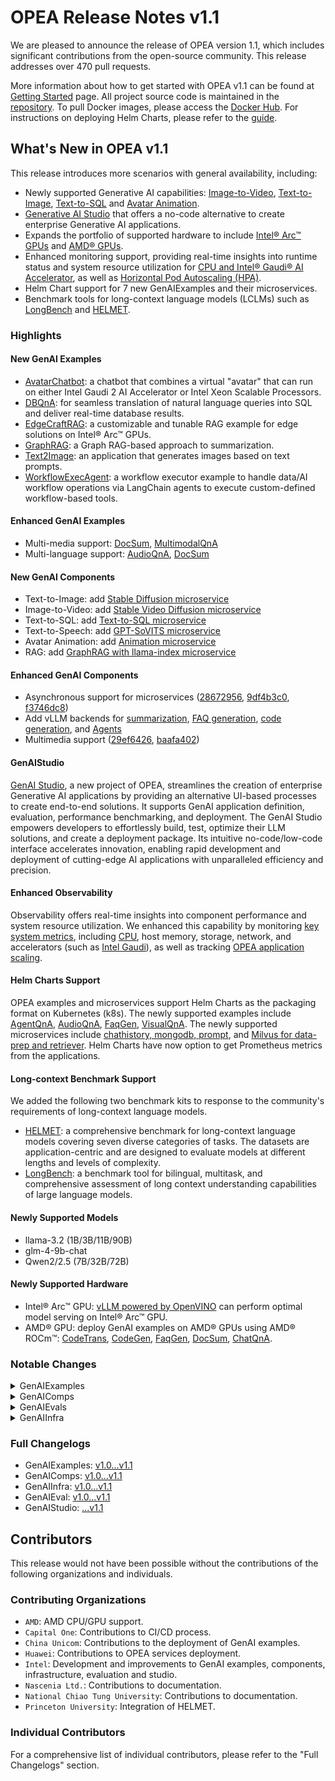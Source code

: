 # OPEA Release Notes v1.1
We are pleased to announce the release of OPEA version 1.1, which includes significant contributions from the open-source community. This release addresses over 470 pull requests.

More information about how to get started with OPEA v1.1 can be found at [Getting Started](https://opea-project.github.io/latest/index.html) page. All project source code is maintained in the [repository](https://github.com/opea-project). To pull Docker images, please access the [Docker Hub](https://hub.docker.com/u/opea). For instructions on deploying Helm Charts, please refer to the [guide](https://github.com/opea-project/GenAIInfra/tree/v1.1/helm-charts#readme).

## What's New in OPEA v1.1
This release introduces more scenarios with general availability, including:
- Newly supported Generative AI capabilities: [Image-to-Video](https://github.com/opea-project/GenAIComps/pull/465), [Text-to-Image](https://github.com/opea-project/GenAIComps/pull/729), [Text-to-SQL](https://github.com/opea-project/GenAIExamples/tree/main/DBQnA) and [Avatar Animation](https://github.com/opea-project/GenAIComps/pull/775). 
- [Generative AI Studio](https://github.com/opea-project/GenAIStudio) that offers a no-code alternative to create enterprise Generative AI applications.
- Expands the portfolio of supported hardware to include [Intel® Arc™ GPUs](https://github.com/opea-project/GenAIComps/pull/641) and [AMD® GPUs](https://github.com/opea-project/GenAIExamples/issues/1153).
- Enhanced monitoring support, providing real-time insights into runtime status and system resource utilization for [CPU and Intel® Gaudi® AI Accelerator](https://github.com/opea-project/GenAIEval/issues/195), as well as [Horizontal Pod Autoscaling (HPA)](https://github.com/opea-project/GenAIInfra/pull/531).
- Helm Chart support for 7 new GenAIExamples and their microservices.
- Benchmark tools for long-context language models (LCLMs) such as [LongBench](https://github.com/opea-project/GenAIEval/pull/179) and [HELMET](https://github.com/opea-project/GenAIEval/pull/182).

### Highlights
#### New GenAI Examples
- [AvatarChatbot](https://github.com/opea-project/GenAIExamples/tree/main/AvatarChatbot): a chatbot that combines a virtual "avatar" that can run on either Intel Gaudi 2 AI Accelerator or Intel Xeon Scalable Processors.
- [DBQnA](https://github.com/opea-project/GenAIExamples/tree/main/DBQnA): for seamless translation of natural language queries into SQL and deliver real-time database results.
- [EdgeCraftRAG](https://github.com/opea-project/GenAIExamples/tree/main/EdgeCraftRAG): a customizable and tunable RAG example for edge solutions on Intel® Arc™ GPUs.
- [GraphRAG](https://github.com/opea-project/GenAIExamples/tree/main/GraphRAG): a Graph RAG-based approach to summarization.
- [Text2Image](https://github.com/opea-project/GenAIExamples/tree/main/Text2Image): an application that generates images based on text prompts. 
- [WorkflowExecAgent](https://github.com/opea-project/GenAIExamples/tree/main/WorkflowExecAgent): a workflow executor example to handle data/AI workflow operations via LangChain agents to execute custom-defined workflow-based tools.

#### Enhanced GenAI Examples
- Multi-media support: [DocSum](https://github.com/opea-project/GenAIExamples/commit/eb91d1f), [MultimodalQnA](https://github.com/opea-project/GenAIExamples/commit/bbc95bb)
- Multi-language support: [AudioQnA](https://github.com/opea-project/GenAIExamples/commit/658867f), [DocSum](https://github.com/opea-project/GenAIExamples/commit/b0f7c9c)

#### New GenAI Components
- Text-to-Image: add [Stable Diffusion microservice](https://github.com/opea-project/GenAIComps/pull/729)
- Image-to-Video: add [Stable Video Diffusion microservice](https://github.com/opea-project/GenAIComps/pull/465)
- Text-to-SQL: add [Text-to-SQL microservice](https://github.com/opea-project/GenAIComps/pull/736)
- Text-to-Speech: add [GPT-SoVITS microservice](https://github.com/opea-project/GenAIComps/pull/784)
- Avatar Animation: add [Animation microservice](https://github.com/opea-project/GenAIComps/pull/775)
- RAG: add [GraphRAG with llama-index microservice](https://github.com/opea-project/GenAIComps/pull/793)

#### Enhanced GenAI Components
- Asynchronous support for microservices ([28672956](https://github.com/opea-project/GenAIComps/commit/28672956), [9df4b3c0](https://github.com/opea-project/GenAIComps/commit/9df4b3c0), [f3746dc8](https://github.com/opea-project/GenAIComps/commit/f3746dc8))
- Add vLLM backends for [summarization](https://github.com/opea-project/GenAIComps/commit/550325d8), [FAQ generation](https://github.com/opea-project/GenAIComps/commit/f5c60f10), [code generation](https://github.com/opea-project/GenAIComps/commit/24b9f03f), and [Agents](https://github.com/opea-project/GenAIComps/commit/4638c1d4)
- Multimedia support ([29ef6426](https://github.com/opea-project/GenAIComps/commit/29ef6426), [baafa402](https://github.com/opea-project/GenAIComps/commit/baafa402))

#### GenAIStudio
[GenAI Studio](https://github.com/opea-project/GenAIStudio), a new project of OPEA, streamlines the creation of enterprise Generative AI applications by providing an alternative UI-based processes to create end-to-end solutions. It supports GenAI application definition, evaluation, performance benchmarking, and deployment. The GenAI Studio empowers developers to effortlessly build, test, optimize their LLM solutions, and create a deployment package. Its intuitive no-code/low-code interface accelerates innovation, enabling rapid development and deployment of cutting-edge AI applications with unparalleled efficiency and precision.

#### Enhanced Observability
Observability offers real-time insights into component performance and system resource utilization. We enhanced this capability by monitoring [key system metrics](https://github.com/opea-project/GenAIInfra/pull/541), including [CPU](https://github.com/opea-project/GenAIInfra/pull/541), host memory, storage, network, and accelerators (such as [Intel Gaudi](https://github.com/opea-project/GenAIInfra/pull/541)), as well as tracking [OPEA application scaling](https://github.com/opea-project/GenAIInfra/pull/541).

#### Helm Charts Support
OPEA examples and microservices support Helm Charts as the packaging format on Kubernetes (k8s). The newly supported examples include [AgentQnA](https://github.com/opea-project/GenAIInfra/blob/v1.1/helm-charts/agentqna/README.md), [AudioQnA](https://github.com/opea-project/GenAIInfra/tree/v1.1/helm-charts/audioqna/README.md), [FaqGen](https://github.com/opea-project/GenAIInfra/blob/v1.1/helm-charts/faqgen/README.md), [VisualQnA](https://github.com/opea-project/GenAIInfra/blob/v1.1/helm-charts/visualqna/README.md). The newly supported microservices include [chathistory, mongodb, prompt](https://github.com/opea-project/GenAIInfra/commit/881e2b5), and [Milvus for data-prep and retriever](https://github.com/opea-project/GenAIInfra/commit/d289b4e). Helm Charts have now option to get Prometheus metrics from the applications.

#### Long-context Benchmark Support
We added the following two benchmark kits to response to the community's requirements of long-context language models.

- [HELMET](https://github.com/princeton-nlp/HELMET): a comprehensive benchmark for long-context language models covering seven diverse categories of tasks. The datasets are application-centric and are designed to evaluate models at different lengths and levels of complexity. 
- [LongBench](https://github.com/THUDM/LongBench): a benchmark tool for bilingual, multitask, and comprehensive assessment of long context understanding capabilities of large language models. 

#### Newly Supported Models
- llama-3.2 (1B/3B/11B/90B)
- glm-4-9b-chat
- Qwen2/2.5 (7B/32B/72B)

#### Newly Supported Hardware
- Intel® Arc™ GPU: [vLLM powered by OpenVINO](https://github.com/opea-project/GenAIComps/pull/729) can perform optimal model serving on Intel® Arc™ GPU.
- AMD® GPU: deploy GenAI examples on AMD® GPUs using AMD® ROCm™: [CodeTrans](https://github.com/opea-project/GenAIExamples/pull/1138), [CodeGen](https://github.com/opea-project/GenAIExamples/pull/1130), [FaqGen](https://github.com/opea-project/GenAIExamples/pull/1126), [DocSum](https://github.com/opea-project/GenAIExamples/pull/1125), [ChatQnA](https://github.com/opea-project/GenAIExamples/pull/1122). 

### Notable Changes

<details><summary>GenAIExamples</summary> 

- Functionalities
    - New GenAI Examples
        - [AvatarChatbot] Initiate "AvatarChatbot" (audio) example ([cfffb4c](https://github.com/opea-project/GenAIExamples/commit/cfffb4c), [960805a](https://github.com/opea-project/GenAIExamples/commit/960805a))
        - [DBQnA] Adding DBQnA example in GenAIExamples ([c0643b7](https://github.com/opea-project/GenAIExamples/commit/c0643b7), [6b9a27d](https://github.com/opea-project/GenAIExamples/commit/6b9a27d))
        - [EdgeCraftRag] Add EdgeCraftRag as a GenAIExample ([c9088eb](https://github.com/opea-project/GenAIExamples/commit/c9088eb), [7949045](https://github.com/opea-project/GenAIExamples/commit/7949045), [096a37a](https://github.com/opea-project/GenAIExamples/commit/096a37a))
        - [GraphRAG] Add GraphRAG example [a65640b](https://github.com/opea-project/GenAIExamples/commit/a65640b) 
        - [Text2Image]: Add example for text2image [085d859](https://github.com/opea-project/GenAIExamples/commit/085d859) 
        - [WorkflowExecAgent] Add Workflow Executor Example [bf5c391](https://github.com/opea-project/GenAIExamples/commit/bf5c391) 
    - Enhanced GenAI Examples
        - [AudioQnA] Add multi-language AudioQnA on Xeon [658867f](https://github.com/opea-project/GenAIExamples/commit/658867f) 
        - [AgentQnA] Update AgentQnA example for v1.1 release [5eb3d28](https://github.com/opea-project/GenAIExamples/commit/5eb3d28) 
        - [ChatQnA] Enable vLLM Profiling for ChatQnA ([00d9bb6](https://github.com/opea-project/GenAIExamples/commit/00d9bb6), [7adbba6](https://github.com/opea-project/GenAIExamples/commit/7adbba6))
        - [ChatQnA] Add Terraform and Ansible Modules information [7c9ed04](https://github.com/opea-project/GenAIExamples/commit/7c9ed04) 
        - [ChatQnA] Add chatqna wrapper for multiple model selection [fb514bb](https://github.com/opea-project/GenAIExamples/commit/fb514bb) 
        - [DocSum] Supported multimedia and added new GUI powered by gradio ([eb91d1f](https://github.com/opea-project/GenAIExamples/commit/eb91d1f), [0cdeb94](https://github.com/opea-project/GenAIExamples/commit/0cdeb94))
        - [DocSum] Support Chinese for Docsum [b0f7c9c](https://github.com/opea-project/GenAIExamples/commit/b0f7c9c) 
        - [DocIndexRetriever] Update DocIndexRetriever Example to allow user passing in retriever/reranker params [62e06a0](https://github.com/opea-project/GenAIExamples/commit/62e06a0) 
        - [MultimodalQnA] Image and Audio Support Phase 1 [bbc95bb](https://github.com/opea-project/GenAIExamples/commit/bbc95bb) 
        - [Text2Image] Add Text2Image UI, UI tests, Readme, and Docker support [c6fc92d](https://github.com/opea-project/GenAIExamples/commit/c6fc92d) 
        - update examples accuracy [088ab98](https://github.com/opea-project/GenAIExamples/commit/088ab98) 
        - Add one-button benchmark launcher ([5720cd4](https://github.com/opea-project/GenAIExamples/commit/5720cd4), [ced68e1](https://github.com/opea-project/GenAIExamples/commit/ced68e1))
    - Removed GenAI Pipelines
        - [ChatQnA] remove ChatQnA vllm-on-ray [40386d9](https://github.com/opea-project/GenAIExamples/commit/40386d9) 
    - Changed Defaults
        - [ChatQnA] Set no wrapper ChatQnA as default [619d941](https://github.com/opea-project/GenAIExamples/commit/619d941) 
        - [Codegen] Replace codegen default Model to Qwen/Qwen2.5-Coder-7B-Instruct. [2332d22](https://github.com/opea-project/GenAIExamples/commit/2332d22) 
        - [CodeTrans] update codetrans default model to Mistral-7B-Instruct-v0.3 [a2afce1](https://github.com/opea-project/GenAIExamples/commit/a2afce1) 

- Enhanced Security
    - upgrade setuptools version to fix CVE-2024-6345 [2b2c7ee](https://github.com/opea-project/GenAIExamples/commit/2b2c7ee)

- New Hardware Support
    - [ChatQnA] Add compose example for ChatQnA AMD ROCm deployment [6d3a017](https://github.com/opea-project/GenAIExamples/commit/6d3a017) 
    - [CodeGen] Adding files to deploy CodeGen application on AMD GPU [83172e9](https://github.com/opea-project/GenAIExamples/commit/83172e9) 
    - [CodeTrans] Adding files to deploy CodeTrans application on AMD GPU [7e62175](https://github.com/opea-project/GenAIExamples/commit/7e62175) 
    - [DocSum] Add compose example for DocSum amd rocm deployment [b1bb6db](https://github.com/opea-project/GenAIExamples/commit/b1bb6db) 
    - [FaqGen] Add compose example for FaqGen AMD ROCm [5648839](https://github.com/opea-project/GenAIExamples/commit/5648839) 
 
- Dependency Versioning
    - [gradio] Bump gradio from 4.44.0 to 5.0.0 in /MultimodalQnA/ui/gradio [f2f6c09](https://github.com/opea-project/GenAIExamples/commit/f2f6c09) 
    - [TGI-CPU] Update TGI CPU image to latest official release 2.4.0-intel-cpu [0306c62](https://github.com/opea-project/GenAIExamples/commit/0306c62) 
    - [TGI-Gaudi] Upgrade TGI Gaudi version to v2.0.6 [1ff85f6a](https://github.com/opea-project/GenAIExamples/commit/1ff85f6a852785a3abad7a5b286e020592dfd2b7)
    - [TEI-Gaudi] Use fixed version(1.5.0) of TEI Gaudi for stability [9ff7df9](https://github.com/opea-project/GenAIExamples/commit/9ff7df9)
    - [vLLM-Gaudi] align vllm hpu version to latest vllm-fork [e9b1645](https://github.com/opea-project/GenAIExamples/commit/e9b1645)  

- Deployment
    - [ChatQnA] Add instructions of modifying reranking docker image for NVGPU [2587179](https://github.com/opea-project/GenAIExamples/commit/2587179) 
    - [ChatQnA] setup ollama service in aipc docker compose [def39cf](https://github.com/opea-project/GenAIExamples/commit/def39cf) 
    - [ChatQnA] Make rerank run on gaudi for hpu docker compose [3c164f3](https://github.com/opea-project/GenAIExamples/commit/3c164f3) 
    - [ChatQnA] Added the k8s yaml for vLLM support [e2f9037](https://github.com/opea-project/GenAIExamples/commit/e2f9037) 
    - [ChatQnA] manage your own ChatQnA pipelines. [d16c80e](https://github.com/opea-project/GenAIExamples/commit/d16c80e) 
    - [ChatQnA] docker install instruction for csp [75df2c9](https://github.com/opea-project/GenAIExamples/commit/75df2c9) 
    - [ChatQnA] ChatQnA with Remote Inference Endpoints (Kubernetes) [56f770c](https://github.com/opea-project/GenAIExamples/commit/56f770c) 
    - [ProductivitySuite] Simplify the deployment ProductivitySuite on kubernetes [afc39fa](https://github.com/opea-project/GenAIExamples/commit/afc39fa) 

- Fixed Issues
    - [AvatarChatbot] Fix left issue of tgi version update [393367e](https://github.com/opea-project/GenAIExamples/commit/393367e) 
    - [ChatQnA] Fix the service connection issue on GPU and modify the emb backend [944ae47](https://github.com/opea-project/GenAIExamples/commit/944ae47) 
    - [ChatQnA] Fix AIPC docker container network issue [95b58b5](https://github.com/opea-project/GenAIExamples/commit/95b58b5) 
    - [ChatQnA] Fix top_n rerank docs [4a265ab](https://github.com/opea-project/GenAIExamples/commit/4a265ab) 
    - [ChatQnA] fix chatqna accuracy issue with incorrect penalty [b0487fe](https://github.com/opea-project/GenAIExamples/commit/b0487fe) 
    - [ChatQnA] Fix AIPC retriever and UI error [773c32b](https://github.com/opea-project/GenAIExamples/commit/773c32b) 
    - [DocSum] Fix docSum ui error in accessing parsed files [3744bb8](https://github.com/opea-project/GenAIExamples/commit/3744bb8) 
    - image build bug fix [82801d0](https://github.com/opea-project/GenAIExamples/commit/82801d0) 

- Documentation
    - [AudioQnA] Update AudioQnA README.md for its workflow [63bad29](https://github.com/opea-project/GenAIExamples/commit/63bad29)
    - [AudioQnA] Update AudioQnA README to add a couple usage details [184e9a4](https://github.com/opea-project/GenAIExamples/commit/184e9a4)
    - [AgentQnA] Update Agent README.md for workflow [23b820e](https://github.com/opea-project/GenAIExamples/commit/23b820e) 
    - [AgentQnA] Update README.md for usage experience [a8f4245](https://github.com/opea-project/GenAIExamples/commit/a8f4245) 
    - [ChatQnA] Add steps to deploy opea services using minikube [6263b51](https://github.com/opea-project/GenAIExamples/commit/6263b51) 
    - [ChatQnA] Update ChatQnA Readme for LLM Endpoint [aa314f6](https://github.com/opea-project/GenAIExamples/commit/aa314f6) 
    - [ChatQnA] Update ChatQnA AIPC README [b056ce6](https://github.com/opea-project/GenAIExamples/commit/b056ce6) 
    - [CodeGen] Update CodeGen README for its workflow [12469c9](https://github.com/opea-project/GenAIExamples/commit/12469c9) 
    - [DocSum] Update DocSum README.md for its workflow [fbde15b](https://github.com/opea-project/GenAIExamples/commit/fbde15b) 
    - [FaqGen] Update FaqGen README.md for its workflow [0c6b044](https://github.com/opea-project/GenAIExamples/commit/0c6b044) 
    - [InstructionTuning] instruction finetune README improvement [644c3a6](https://github.com/opea-project/GenAIExamples/commit/644c3a6) 
    - [MultiModalQnA] Update MultiModal README.md for workflow [40800b0](https://github.com/opea-project/GenAIExamples/commit/40800b0) 
    - [ProductivitySuite] Update Productivity README.md for workflow [0edff26](https://github.com/opea-project/GenAIExamples/commit/0edff26) 
    - [DocIndexRetriever] Update DocIndexRetriever README.md for workflow [a3f9811](https://github.com/opea-project/GenAIExamples/commit/a3f9811) 
    - [SearchQnA] Update SearchQnA README.md for its workflow [bf28c7f](https://github.com/opea-project/GenAIExamples/commit/bf28c7f) 
    - [Translation] Update Translation README.md for workflow [35a4fef](https://github.com/opea-project/GenAIExamples/commit/35a4fef) 
    - [VideoQnA] Update VideoQnA README.md for workflow [1929dfd](https://github.com/opea-project/GenAIExamples/commit/1929dfd) 

- CI/CD/UT
    - Add nightly image build and publish action [78331ee](https://github.com/opea-project/GenAIExamples/commit/78331ee) 
    - optimize hardware list for test [3b1a9fe](https://github.com/opea-project/GenAIExamples/commit/3b1a9fe) 
    - open manifest test in CI when dockerfile changed [620ef76](https://github.com/opea-project/GenAIExamples/commit/620ef76) 
    - Optimize path and link validity check. [7dec001](https://github.com/opea-project/GenAIExamples/commit/7dec001) 
</details>

<details><summary>GenAIComps</summary> 

- Functionalities
    - New microservices:
        - Add stable diffusion microservice [5d0c4367](https://github.com/opea-project/GenAIComps/commit/5d0c4367)
        - Add image2video microservice (Stable Video Diffusion) [a03e7a55](https://github.com/opea-project/GenAIComps/commit/a03e7a55)
        - Text to SQL microservice [827e3d40](https://github.com/opea-project/GenAIComps/commit/827e3d40)
        - Add GPT-SoVITS microservice [6da7db9e](https://github.com/opea-project/GenAIComps/commit/6da7db9e)
        - Add image2image microservice [52c1826f](https://github.com/opea-project/GenAIComps/commit/52c1826f)
        - Initiate "animation" component [c26d37e7](https://github.com/opea-project/GenAIComps/commit/c26d37e7)
        - GraphRAG with llama-index [19330ea2](https://github.com/opea-project/GenAIComps/commit/19330ea2)
    - Enhanced microservices:
        - Add DPO support in finetuning microservice [37f35140](https://github.com/opea-project/GenAIComps/commit/37f35140)
        - Support Chinese for Docsum [9a00a3ea](https://github.com/opea-project/GenAIComps/commit/9a00a3ea)
        - Support file upload summary for DocSum microservice [fa2ea642](https://github.com/opea-project/GenAIComps/commit/fa2ea642)
        - Add support for Audio and Video summarization to Docsum [baafa402](https://github.com/opea-project/GenAIComps/commit/baafa402)
        - vLLM support for FAQGen [f5c60f10](https://github.com/opea-project/GenAIComps/commit/f5c60f10)
        - vLLM support for DocSum [550325d8](https://github.com/opea-project/GenAIComps/commit/550325d8)
        - vLLM support for Codegen [24b9f03f](https://github.com/opea-project/GenAIComps/commit/24b9f03f)
        - Enable vllm for Agent [4638c1d4](https://github.com/opea-project/GenAIComps/commit/4638c1d4)
        - Multiple models and remote service support for langchain vLLM text-generation [e3812a74](https://github.com/opea-project/GenAIComps/commit/e3812a74)
        - Set a higher default value(1.2) about repetition_penalty for codegen example to reduce repetition [5ed428f4](https://github.com/opea-project/GenAIComps/commit/5ed428f4)
        - MultimodalQnA Image and Audio Support Phase 1 [29ef6426](https://github.com/opea-project/GenAIComps/commit/29ef6426)
        - refine codetrans prompt, support  parameter input [0bb019f8](https://github.com/opea-project/GenAIComps/commit/0bb019f8)
        - add dynamic batching embedding/reranking [518cdfb6](https://github.com/opea-project/GenAIComps/commit/518cdfb6)
        - Embedding compatible with OpenAI API [7bf1953c](https://github.com/opea-project/GenAIComps/commit/7bf1953c)
        - Update RAGAgentLlama and ReActLlama [c8e36390](https://github.com/opea-project/GenAIComps/commit/c8e36390)
        - [Agent] support custom prompt [3473bfb3](https://github.com/opea-project/GenAIComps/commit/3473bfb3)
        - agent short & long term memory with langgraph. [e39b08f3](https://github.com/opea-project/GenAIComps/commit/e39b08f3)
        - support faqgen upload file in UI [453ff726](https://github.com/opea-project/GenAIComps/commit/453ff726)
        - Add E2E Prometheus metrics to applications [a6998a1d](https://github.com/opea-project/GenAIComps/commit/a6998a1d)        
        - Multiple models support for LLM TGI [e879366c](https://github.com/opea-project/GenAIComps/commit/e879366c)
        - Add RAG agent and ReAct agent implemention for llama3.1 served by TGI-gaudi [e7fdf537](https://github.com/opea-project/GenAIComps/commit/e7fdf537)
        - Support Llama3.2 vision and vision guard model [534c227a](https://github.com/opea-project/GenAIComps/commit/534c227a)
        - Add Intel/toxic-prompt-roberta to toxicity detection microservice [f6f620a2](https://github.com/opea-project/GenAIComps/commit/f6f620a2)
        - Refactor milvus dataprep and retriever [84374a57](https://github.com/opea-project/GenAIComps/commit/84374a57)
    - Removed microservices
        - Remove vllm ray [617e119f](https://github.com/opea-project/GenAIComps/commit/617e119f)
    - Async support for microservices
        - Support async for embedding micorservice [28672956](https://github.com/opea-project/GenAIComps/commit/28672956)
        - TEI rerank microservice async support  [9df4b3c0](https://github.com/opea-project/GenAIComps/commit/9df4b3c0)
        - Async support for some microservices [f3746dc8](https://github.com/opea-project/GenAIComps/commit/f3746dc8)
- Performance
    - Fix vllm microservice performance issue.  [2159f9ad](https://github.com/opea-project/GenAIComps/commit/2159f9ad)
    - [Dataprep] Reduce Upload File Time Consumption [71348998](https://github.com/opea-project/GenAIComps/commit/71348998)
- New Hardware Support
    - Add vLLM ARC support with OpenVINO backend [a2b9d95f](https://github.com/opea-project/GenAIComps/commit/a2b9d95f)
- Enhanced Security
    - Prediction Guard Guardrails components [4bbc7a2f](https://github.com/opea-project/GenAIComps/commit/4bbc7a2f)
    - Add WildGuard Guardrail Microservice [5bb4046b](https://github.com/opea-project/GenAIComps/commit/5bb4046b)F
    - upgrade setuptools version to fix CVE-2024-6345 [6518c0f0](https://github.com/opea-project/GenAIComps/commit/6518c0f0)
    - Remote TGI/TGI services with OAuth Client Credentials authentication [74df6bb7](https://github.com/opea-project/GenAIComps/commit/74df6bb7)
- Validation
    - Combine CI/CD docker compose. [23c99c11](https://github.com/opea-project/GenAIComps/commit/23c99c11704cfcd0b13b3b463819f633ba02b42d)
</details>

<details><summary>GenAIEvals</summary>

- New Benchmark
    - Support HELMET [4c8f048](https://github.com/opea-project/GenAIEval/commit/4c8f048) 
    - Support Longbench [021193f](https://github.com/opea-project/GenAIEval/commit/021193f) 
- Performance
    - Add new constant loader & Fix poisson loader issue [e11588c](https://github.com/opea-project/GenAIEval/commit/e11588c) 
    - Support Poisson distributed requests for benchmark [7305ea3](https://github.com/opea-project/GenAIEval/commit/7305ea3)
    - Support customized prompts and max new tokens in chatqna e2e test [79a4ad3](https://github.com/opea-project/GenAIEval/commit/79a4ad3) 
    - Add namespace support for k8s performance test [70697d1](https://github.com/opea-project/GenAIEval/commit/70697d1) 
    - Support sharegpt dataset in chatqna e2e test [028bf63](https://github.com/opea-project/GenAIEval/commit/028bf63) 
    - [Benchmark] Get benchmark reports. [946c439](https://github.com/opea-project/GenAIEval/commit/946c439)
- Accuracy
    - Control the concurrent number of requests in codegen acc test. [84e077e](https://github.com/opea-project/GenAIEval/commit/84e077e) 
    - integrate deepeval metric with remote endpoint, like tgi server. [ffa65dc](https://github.com/opea-project/GenAIEval/commit/ffa65dc) 
    - Ragaaf - adding new metric 'context recall' [cc7cebd](https://github.com/opea-project/GenAIEval/commit/cc7cebd) 
    - Ragaaf - adding new metric 'context relevance' [f995c9c](https://github.com/opea-project/GenAIEval/commit/f995c9c) 
    - Ragaaf (RAG assessment annotation free) [2413e70](https://github.com/opea-project/GenAIEval/commit/2413e70) 
    - Adding new metrics to ragas offering [d1c1337](https://github.com/opea-project/GenAIEval/commit/d1c1337) 
    - add crud ragas evaluation. [f2bff45](https://github.com/opea-project/GenAIEval/commit/f2bff45) 
    - Minimize requirements for user data for OPEA ragas [f1593ea](https://github.com/opea-project/GenAIEval/commit/f1593ea) 
- Monitoring
    - Add node metrics Grafana dashboard [a19f42e](https://github.com/opea-project/GenAIEval/commit/a19f42e) 
    - Add CPU Grafana dashboard [38e69eb](https://github.com/opea-project/GenAIEval/commit/38e69eb) 
    - add the grafana dashboard json file for Gaudi metrics [6c9ae91](https://github.com/opea-project/GenAIEval/commit/6c9ae91) 
    - Enhance the Grafana JSON file [8653efb](https://github.com/opea-project/GenAIEval/commit/8653efb) 
- Fixed Issues
    - [ChatQnA Benchmark] Fixed the output token in chatqnafixed.py [2c8ca26](https://github.com/opea-project/GenAIEval/commit/2c8ca26) 
    - Fix test duration time inaccurate issue [9d76832](https://github.com/opea-project/GenAIEval/commit/9d76832) 
    - Fix llm output token length issue [99ef325](https://github.com/opea-project/GenAIEval/commit/99ef325) 
    - Fix llm serving benchmark issue [d6bafbd](https://github.com/opea-project/GenAIEval/commit/d6bafbd) 
    - Fix input token size(1024) [30adcbe](https://github.com/opea-project/GenAIEval/commit/30adcbe) 
    - Ragas fix for use of metrics argument [0cf3631](https://github.com/opea-project/GenAIEval/commit/0cf3631)
    - fixed the number of ouput token & fixed the top_k=1 [4af0a62](https://github.com/opea-project/GenAIEval/commit/4af0a62) 
    - Fix JSON Return Format in getReqData Function [a4be366](https://github.com/opea-project/GenAIEval/commit/a4be366)
- Documentation
    - Add setup guide of gaudi prometheus exporter [e9b8637](https://github.com/opea-project/GenAIEval/commit/e9b8637) 
    - Add README for running OPEA ragas using HF endpoint on Gaudi [0dff0d3](https://github.com/opea-project/GenAIEval/commit/0dff0d3) 
</details>

<details><summary>GenAIInfra</summary> 

- GMC
    - Add manifests for new components [e51fd62](https://github.com/opea-project/GenAIInfra/commit/e51fd62)

- HelmChart
    - [AgentQnA] Helm Chart for AgentQnA [66de41c](https://github.com/opea-project/GenAIInfra/commit/66de41c)  
    - [AudioQnA] helm: Add audioQnA e2e helm chart [9efacee](https://github.com/opea-project/GenAIInfra/commit/9efacee)
    - [AudioQnA] helm-charts: Add gpt-sovits support [1f55e1a](https://github.com/opea-project/GenAIInfra/commit/1f55e1a)
    - [ChatQnA] Implement the nowrapper version chatqna [71c81d0](https://github.com/opea-project/GenAIInfra/commit/71c81d0)
    - [FaqGen] Add FaqGen helm chart [f847e05](https://github.com/opea-project/GenAIInfra/commit/f847e05)
    - [FaqGen] helm: Add llm-faqgen-tgi support [325126e](https://github.com/opea-project/GenAIInfra/commit/325126e)
    - [HPA] helm/manifest: Sync HPA related k8s probe settings [c399578](https://github.com/opea-project/GenAIInfra/commit/c399578)
    - [VisualQnA] Add helm chart for VisualQnA example [b077d44](https://github.com/opea-project/GenAIInfra/commit/b077d44)
    - [UI] support variants for multiple examples [96af2ad](https://github.com/opea-project/GenAIInfra/commit/96af2ad)
    - [Nginx] helm-chart: Make nginx service type configurable [a5c96ab](https://github.com/opea-project/GenAIInfra/commit/a5c96ab)
    - [Milvus] Add milvus support for data-prep and retriever-usvc [d289b4e](https://github.com/opea-project/GenAIInfra/commit/d289b4e)
    - Add helm chart for 3 components [881e2b5](https://github.com/opea-project/GenAIInfra/commit/881e2b5)
    - accelerate also teirerank with Gaudi [620963f](https://github.com/opea-project/GenAIInfra/commit/620963f)

- CSP
    - terraform: add AWS/EKS deployment for ChatQnA [bdb9af9](https://github.com/opea-project/GenAIInfra/commit/bdb9af9)

- Monitoring
    - Add Grafana dashboard for monitoring OPEA application scaling in k8s [691bbc5](https://github.com/opea-project/GenAIInfra/commit/691bbc5)
    - Add ServiceMonitors for rest of OPEA applications [fc6235a](https://github.com/opea-project/GenAIInfra/commit/fc6235a)
    - Add monitoring option to (ChatQnA) Helm charts [dbd607e](https://github.com/opea-project/GenAIInfra/commit/dbd607e)
    - Support alternative metrics on accelerated TGI / TEI instances [cdd3585](https://github.com/opea-project/GenAIInfra/commit/cdd3585)
    - Expose options such as collector.interval of memory bandwidth exporter in k8s manifests and docker for user configuration. [2517e79](https://github.com/opea-project/GenAIInfra/commit/2517e79)

- Dependency Versioning
    - [TEI-Gaudi] Upgrade tei-gaudi version to 1.5.0 [c6a9c90](https://github.com/opea-project/GenAIInfra/commit/c6a9c90)
    - [TGI-CPU] Update tgi cpu image version to 2.4.0-intel-cpu [f6c180e](https://github.com/opea-project/GenAIInfra/commit/f6c180e)
    - [TGI-Gaudi] Upgrade tgi-gaudi to version 2.0.6 [915baa0](https://github.com/opea-project/GenAIInfra/commit/915baa0)
    - Update the image version for ChatQnA examples [593458c](https://github.com/opea-project/GenAIInfra/commit/593458c)

- Changed Defaults
    - Change default model of codegen and codetrans [74476b7](https://github.com/opea-project/GenAIInfra/commit/74476b7)

- Documentation
    - Update observability README + fix typos [1d77b81](https://github.com/opea-project/GenAIInfra/commit/1d77b81)
    - Monitoring, Observability and HPA doc improvements [14198fe](https://github.com/opea-project/GenAIInfra/commit/14198fe)
    - Update GMC manifest changes and misc fixes [87dc673](https://github.com/opea-project/GenAIInfra/commit/87dc673)
    - Improve Helm charts README [7b8c510](https://github.com/opea-project/GenAIInfra/commit/7b8c510)
    - Create troubleshooting.md [d55ded4](https://github.com/opea-project/GenAIInfra/commit/d55ded4)
    - Enhance helm chart repo usage in README [0de5535](https://github.com/opea-project/GenAIInfra/commit/0de5535)

- CI/CD/UT
    - Refactor CI scripts to support more components [e09270a](https://github.com/opea-project/GenAIInfra/commit/e09270a)
    - Add github workflows to release helm chart [3910e3b](https://github.com/opea-project/GenAIInfra/commit/3910e3b)
    - Fix link check failure (#481) (5 weeks ago) [fc87ef3](https://github.com/opea-project/GenAIInfra/commit/fc87ef3)
    - Fix CI failures (#477) (5 weeks ago) [7e7b8ab](https://github.com/opea-project/GenAIInfra/commit/7e7b8ab)
    - Optimize path and link validity check. [91bd163](https://github.com/opea-project/GenAIInfra/commit/91bd163)
    -Enable image build process for memory-bandwidth-exporter [ddeac46](https://github.com/opea-project/GenAIInfra/commit/ddeac46)
    - Add hyperlinks and paths validation. [d8cd3a1](https://github.com/opea-project/GenAIInfra/commit/d8cd3a1)
</details>

### Full Changelogs
- GenAIExamples: [v1.0...v1.1](https://github.com/opea-project/GenAIExamples/compare/v1.0...v1.1)
- GenAIComps: [v1.0...v1.1](https://github.com/opea-project/GenAIComps/compare/v1.0...v1.1)
- GenAIInfra: [v1.0...v1.1](https://github.com/opea-project/GenAIInfra/compare/v1.0...v1.1)
- GenAIEval: [v1.0...v1.1](https://github.com/opea-project/GenAIEval/compare/v1.0...v1.1)
- GenAIStudio: [...v1.1](https://github.com/opea-project/GenAIStudio/compare/3df407115e079622428c17978719ce782a25927a...v1.1)

## Contributors
This release would not have been possible without the contributions of the following organizations and individuals.

### Contributing Organizations
- `AMD`: AMD CPU/GPU support.
- `Capital One`: Contributions to CI/CD process.
- `China Unicom`: Contributions to the deployment of GenAI examples.
- `Huawei`: Contributions to OPEA services deployment.
- `Intel`: Development and improvements to GenAI examples, components, infrastructure, evaluation and studio.
- `Nascenia Ltd.`: Contributions to documentation.
- `National Chiao Tung University`: Contributions to documentation.
- `Princeton University`: Integration of HELMET.

### Individual Contributors
For a comprehensive list of individual contributors, please refer to the "Full Changelogs" section.